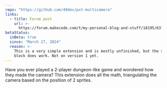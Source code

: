 ```yaml
---
repo: "https://github.com/49dev/pxt-multicamera"
links:
  - title: Forum post
    url: >-
      https://forum.makecode.com/t/my-personal-blog-and-stuff/18195/63?u=unsignedarduino
betaStatus:
  inBeta: true
  since: "March 27, 2024"
  reason: >-
    This is a very simple extension and is mostly unfinished, but the singular
    block does work. Not on version 1 yet.
---
```


Have you ever played a 2-player dungeon-like game and wondered how they made the camera? This extension does all the math, triangulating the camera based on the position of 2 sprites.
